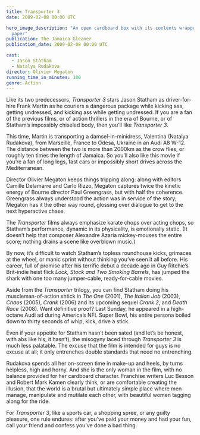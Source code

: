 ```yaml
---
title: Transporter 3
date: 2009-02-08 00:00 UTC

hero_image_description: "An open cardboard box with its contents wrapped in
  paper"
publication: The Jamaica Gleaner
publication_date: 2009-02-08 00:00 UTC

cast:
  - Jason Statham
  - Natalya Rudakova
director: Olivier Megaton
running_time_in_minutes: 100
genre: Action
---
```


Like its two predecessors, _Transporter 3_ stars Jason Statham as
driver-for-hire Frank Martin as he couriers a dangerous package while kicking
ass, getting undressed, and kicking ass while getting undressed. If you are a
fan of the previous films, or of action thrillers in the era of Bourne, or of
Statham’s impossibly chiseled body, then you’ll like _Transporter 3_.

This time, Martin is transporting a damsel-in-minidress, Valentina (Natalya
Rudakova), from Marseille, France to Odesa, Ukraine in an Audi A8 W-12. The
distance between the two is more than 2000km as the crow flies, or roughly ten
times the length of Jamaica. So you’ll also like this movie if you’re a fan of
long legs, fast cars or impossibly short drives across the Mediterranean.

Director Olivier Megaton keeps things tripping along: along with editors Camille
Delamarre and Carlo Rizzo, Megaton captures twice the kinetic energy of Bourne
director Paul Greengrass, but with half the coherence. Greengrass always
understood the action was in service of the story; Megaton has it the other way
round, glossing over dialogue to get to the next hyperactive chase.

The _Transporter_ films always emphasize karate chops over acting chops, so
Statham’s performance, dynamic in its physicality, is emotionally static. (It
doesn’t help that composer Alexandre Azaria mickey-mouses the entire score;
nothing drains a scene like overblown music.)

By now, it’s difficult to watch Statham’s topless roundhouse kicks, grimaces at
the wheel, or manic sprint without thinking you’ve seen it all before. His
career, full of promise after his terrific debut a decade ago in Guy Ritchie’s
Brit-indie heist flick _Lock, Stock and Two Smoking Barrels_, has jumped the
shark with one too many jumper-cable, ready-for-cable movies.

Aside from the _Transporter_ trilogy, you can find Statham doing his
muscleman-of-action shtick in _The One_ (2001), _The Italian Job_ (2003),
_Chaos_ (2005), _Crank_ (2006) and its upcoming sequel _Crank 2_, and _Death
Race_ (2008). Want definitive proof? Last Sunday, he appeared in a high-octane
Audi ad during America’s NFL Super Bowl, his entire persona boiled down to
thirty seconds of whip, kick, drive a stick.

Even if your appetite for Statham hasn’t been sated (and let’s be honest, with
abs like his, it hasn’t), the misogyny laced through _Transporter 3_ is much
less palatable. The excuse that the film is intended for guys is no excuse at
all; it only entrenches double standards that need no entrenching.

Rudakova spends all her on-screen time in make-up and heels, by turns helpless,
high and horny. And she is the only woman in the film, with no balance provided
for her cardboard character. Franchise writers Luc Besson and Robert Mark Kamen
clearly think, or are comfortable creating the illusion, that the world is a
brutal but ultimately simple place where men manage, manipulate and mutilate
each other, with beautiful women tagging along for the ride.

For _Transporter 3_, like a sports car, a shopping spree, or any guilty
pleasure, one rule endures: after you’ve paid your money and had your fun, call
your friend and confess you’ve done a bad thing.
